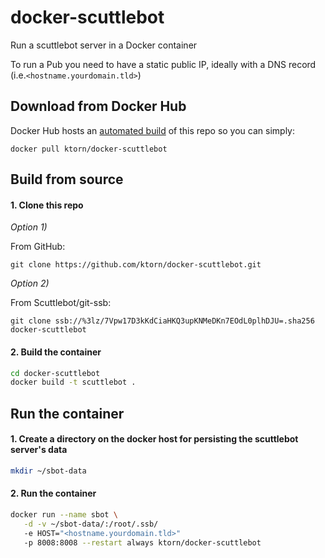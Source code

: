 # docker-scuttlebot
Run a scuttlebot server in a Docker container

To run a Pub you need to have a static public IP, ideally with a DNS record (i.e.`<hostname.yourdomain.tld>`)


## Download from Docker Hub

Docker Hub hosts an [automated build](https://hub.docker.com/r/ktorn/docker-scuttlebot/) of this repo so you can simply:

```
docker pull ktorn/docker-scuttlebot
```


## Build from source

#### 1. Clone this repo

_Option 1)_

From GitHub:
```
git clone https://github.com/ktorn/docker-scuttlebot.git
```

_Option 2)_

From Scuttlebot/git-ssb:
```
git clone ssb://%3lz/7Vpw17D3kKdCiaHKQ3upKNMeDKn7EOdL0plhDJU=.sha256 docker-scuttlebot
```

#### 2. Build the container

```sh
cd docker-scuttlebot
docker build -t scuttlebot .
```

## Run the container

#### 1. Create a directory on the docker host for persisting the scuttlebot server's data
```sh
mkdir ~/sbot-data
```

#### 2. Run the container
```sh
docker run --name sbot \
   -d -v ~/sbot-data/:/root/.ssb/ 
   -e HOST="<hostname.yourdomain.tld>" 
   -p 8008:8008 --restart always ktorn/docker-scuttlebot
```
